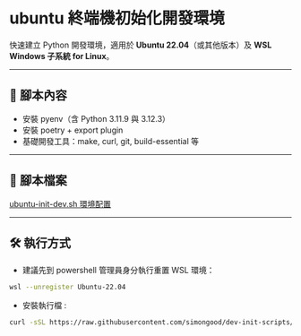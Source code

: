 # ubuntu 終端機初始化開發環境

快速建立 Python 開發環境，適用於 **Ubuntu 22.04**（或其他版本）及 **WSL Windows 子系統 for Linux**。

---

## 🚀 腳本內容
- 安裝 pyenv（含 Python 3.11.9 與 3.12.3）
- 安裝 poetry + export plugin
- 基礎開發工具：make, curl, git, build-essential 等

---

## 🔗 腳本檔案
[ubuntu-init-dev.sh 環境配置](https://github.com/simongood/dev-init-scripts/blob/master/ubuntu-init-dev.sh)

---

## 🛠️ 執行方式

- 建議先到 powershell 管理員身分執行重置 WSL 環境：
```bash
wsl --unregister Ubuntu-22.04 
```
- 安裝執行檔 : 
```bash
curl -sSL https://raw.githubusercontent.com/simongood/dev-init-scripts/master/ubuntu-init-dev.sh | sed 's/apt /sudo apt /' | bash
```
